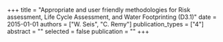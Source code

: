 +++
title = "Appropriate and user friendly methodologies for Risk assessment, Life Cycle Assessment, and Water Footprinting (D3.1)"
date = 2015-01-01
authors = ["W. Seis", "C. Remy"]
publication_types = ["4"]
abstract = ""
selected = false
publication = ""
+++


